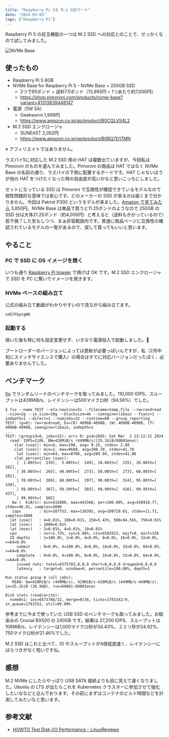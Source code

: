 ```yaml
---
title: "Raspberry Pi 5を M.2 SSDブート"
date: "2024-03-03"
tags: ["Raspberry Pi"]
---
```


Raspberry Pi 5 の目玉機能の一つは M.2 SSD への対応とのことで、せっかくなので試してみました。

![NVMe Base](/images/posts/2024/03/rpi5_nvme_base.jpg)

## 使ったもの

* Raspberry Pi 5 8GB
* NVMe Base for Raspberry Pi 5 – NVMe Base + 250GB SSD
  * 2つで65ポンド + 送料7.5ポンド（13,985円 = 1つあたり約7,000円）
  * https://shop.pimoroni.com/products/nvme-base?variant=41313839448147
* 電源（5W 5A）
  * Geekworm 1,999円
  * https://www.amazon.co.jp/gp/product/B0CQLVS4L2
* M.2 SSD エンクロージャ
  * SUNEAST 2,052円
  * https://www.amazon.co.jp/gp/product/B0BQ7D17MN

※ アフィリエイトではありません。

ラズパイ5に対応した M.2 SSD 用の HAT は複数出ていますが、今回私は Pimoroni のものを選んでみました。Pimoroni の商品は HAT ではなく NVMe Base の名前の通り、ラズパイの下側に配置するボードです。HAT じゃないほうが他の HAT をつけたくなった時の自由度が高いかなと思いこっちにしました。

セットになっている SSD は Pimoroni で互換性が確認できているモデルなので相性問題的な意味では安心です。どのメーカーの SSD が来るかは届くまで分かりません。今回は Patriot P300 というモデルが来ました。[Amazon で見てみたら](https://www.amazon.co.jp/dp/B082BWY2C2) 3,850円。NVMe Base は単品で買うと11.25ポンドのようなので 250GB の SSD 分は大体21.25ポンド（約4,000円）と考えると（送料もかかっているので）若干損？した気もしつつ、まぁ許容範囲内です。普通に商品ページに互換性の確認されているモデルの一覧があるので、探して買ってもいいと思います。

## やること

### PC で SSD に OS イメージを焼く

いつも通り [Raspberry Pi Imager](https://www.raspberrypi.com/software/) で焼けば OK です。M.2 SSD エンクロージャで SSD を PC に繋いでイメージを焼きます。

### NVMe ベースの組み立て

公式の組み立て動画がわかりやすいので見ながら組み立てます。

```youtube
odG7FbptgWQ
```

### 起動する

焼いた後も特に何も設定変更せず、いきなり電源投入で起動しました。🚀

ブートローダーのバージョンによっては更新が必要っぽいんですが、私（2月中旬にスイッチサイエンスで購入）の場合はすでに対応バージョンだったぽく、必要ありませんでした。

## ベンチマーク

[fio](https://fio.readthedocs.io/en/latest/) でランダムリードのベンチマークを取ってみました。110,000 IOPS、スループットは428MiB/s、レイテンシーは500マイクロ秒（94.56%）でした。

```
$ fio --name TEST --eta-newline=5s --filename=temp.file --rw=randread --size=2g --io_size=10g --blocksize=4k --ioengine=libaio --fsync=1 --iodepth=1 --direct=1 --numjobs=32 --runtime=60 --group_reporting
TEST: (g=0): rw=randread, bs=(R) 4096B-4096B, (W) 4096B-4096B, (T) 4096B-4096B, ioengine=libaio, iodepth=1
...
TEST: (groupid=0, jobs=32): err= 0: pid=2845: Sat Mar  2 23:22:31 2024
  read: IOPS=110k, BW=428MiB/s (449MB/s)(25.1GiB/60001msec)
    slat (usec): min=4, max=298, avg= 9.25, stdev= 2.60
    clat (usec): min=2, max=8698, avg=280.70, stdev=41.78
     lat (usec): min=64, max=8706, avg=289.94, stdev=41.80
    clat percentiles (usec):
     |  1.00th=[  239],  5.00th=[  249], 10.00th=[  255], 20.00th=[  262],
     | 30.00th=[  265], 40.00th=[  273], 50.00th=[  273], 60.00th=[  281],
     | 70.00th=[  289], 80.00th=[  297], 90.00th=[  314], 95.00th=[  330],
     | 99.00th=[  367], 99.50th=[  383], 99.90th=[  416], 99.95th=[  437],
     | 99.99th=[  502]
   bw (  KiB/s): min=431008, max=441568, per=100.00%, avg=438918.77, stdev=46.81, samples=3808
   iops        : min=107752, max=110392, avg=109729.61, stdev=11.71, samples=3808
  lat (usec)   : 4=0.01%, 100=0.01%, 250=5.43%, 500=94.56%, 750=0.01%
  lat (usec)   : 1000=0.01%
  lat (msec)   : 2=0.01%, 4=0.01%, 10=0.01%
  cpu          : usr=1.73%, sys=5.88%, ctx=6582913, majf=0, minf=326
  IO depths    : 1=100.0%, 2=0.0%, 4=0.0%, 8=0.0%, 16=0.0%, 32=0.0%, >=64=0.0%
     submit    : 0=0.0%, 4=100.0%, 8=0.0%, 16=0.0%, 32=0.0%, 64=0.0%, >=64=0.0%
     complete  : 0=0.0%, 4=100.0%, 8=0.0%, 16=0.0%, 32=0.0%, 64=0.0%, >=64=0.0%
     issued rwts: total=6575783,0,0,0 short=0,0,0,0 dropped=0,0,0,0
     latency   : target=0, window=0, percentile=100.00%, depth=1

Run status group 0 (all jobs):
   READ: bw=428MiB/s (449MB/s), 428MiB/s-428MiB/s (449MB/s-449MB/s), io=25.1GiB (26.9GB), run=60001-60001msec

Disk stats (read/write):
  nvme0n1: ios=6573766/22, merge=0/26, ticks=1781542/9, in_queue=1781552, util=99.89%
```

参考までに今まで使っていた USB SSD のベンチマークも取ってみました。お馴染みの Crucial BX500 の 240GB です。結果は 27,200 IOPS、スループットは 106MiB/s、レイテンシーは1,000マイクロ秒が34.43%、２ミリ秒が24.92%、750マイクロ秒が21.46%でした。

M.2 SSD はこれと比べて、IO やスループットが4倍程度速く、レイテンシーにばらつきがなく短いですね。

## 感想

M.2 NVMe にしたらやっぱり USB SATA 接続よりも目に見えて速くなりました。Ubuntu の LTS が出たらこれを Kubernetes クラスターに参加させて強化したいななどと企んでおります。その前にまずはコンテナのビルド時間などを計測してみたいなと思います。

## 参考文献

* [HOWTO Test Disk I/O Performance - LinuxReviews](https://linuxreviews.org/HOWTO_Test_Disk_I/O_Performance)
